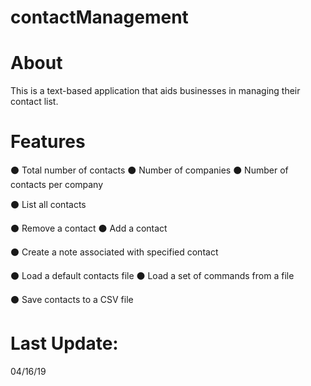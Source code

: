 # contactManagement

# About

This is a text-based application that aids businesses in managing their contact list.

# Features

⚫️ Total number of contacts
⚫️ Number of companies
⚫️ Number of contacts per company

⚫️ List all contacts

⚫️ Remove a contact
⚫️ Add a contact

⚫️ Create a note associated with specified contact

⚫️ Load a default contacts file
⚫️ Load a set of commands from a file

⚫️ Save contacts to a CSV file


# Last Update:

04/16/19
